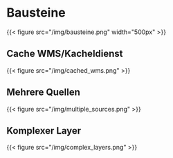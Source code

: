 # Bausteine

{{< figure src="/img/bausteine.png" width="500px" >}}

## Cache WMS/Kacheldienst

{{< figure src="/img/cached_wms.png"  >}}

## Mehrere Quellen

{{< figure src="/img/multiple_sources.png"  >}}

## Komplexer Layer

{{< figure src="/img/complex_layers.png"  >}}